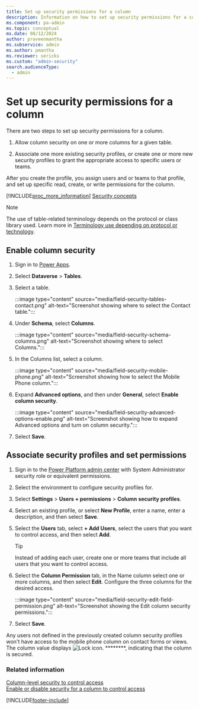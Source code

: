 ```yaml
---
title: Set up security permissions for a column
description: Information on how to set up security permissions for a column.
ms.component: pa-admin
ms.topic: conceptual
ms.date: 08/12/2024
author: praveenmantha
ms.subservice: admin
ms.author: pmantha
ms.reviewer: sericks
ms.custom: "admin-security"
search.audienceType: 
  - admin
---
```

# Set up security permissions for a column 

There are two steps to set up security permissions for a column.

1. Allow column security on one or more columns for a given table.  
  
1. Associate one more existing security profiles, or create one or more new security profiles to grant the appropriate access to specific users or teams.  

After you create the profile, you assign users and or teams to that profile, and set up specific read, create, or write permissions for the column.  
  
[!INCLUDE[proc_more_information](../includes/proc-more-information.md)] [Security concepts](wp-security-cds.md)  

> [!NOTE]
> The use of table-related terminology depends on the protocol or class library used. Learn more in [Terminology use depending on protocol or technology](/power-apps/developer/data-platform/understand-terminology).


## Enable column security

1. Sign in to [Power Apps](https://make.powerapps.com/).

1. Select **Dataverse** > **Tables**.

1. Select a table.

   :::image type="content" source="media/field-security-tables-contact.png" alt-text="Screenshot showing where to select the Contact table.":::

1. Under **Schema**, select **Columns**.

   :::image type="content" source="media/field-security-schema-columns.png" alt-text="Screenshot showing where to select Columns.":::

1. In the Columns list, select a column.

   :::image type="content" source="media/field-security-mobile-phone.png" alt-text="Screenshot showing how to select the Mobile Phone column.":::

1. Expand **Advanced options**, and then under **General**, select **Enable column security**.

   :::image type="content" source="media/field-security-advanced-options-enable.png" alt-text="Screenshot showing how to expand Advanced options and turn on column security.":::

1. Select **Save**.

## Associate security profiles and set permissions

<!-- fwlink  https://go.microsoft.com/fwlink/?linkid=2193903 -->

1. Sign in to the [Power Platform admin center](https://admin.powerplatform.microsoft.com) with System Administrator security role or equivalent permissions.

1. Select the environment to configure security profiles for. 

1. Select **Settings** > **Users + permissions** > **Column security profiles**. 

1. Select an existing profile, or select **New Profile**, enter a name, enter a description, and then select **Save**.  

1. Select the **Users** tab, select **+ Add Users**, select the users that you want to control access, and then select **Add**. 

    > [!TIP]
    > Instead of adding each user, create one or more teams that include all users that you want to control access. 

1. Select the **Column Permission** tab, in the Name column select one or more columns, and then select **Edit**. Configure the three columns for the desired access.  

   :::image type="content" source="media/field-security-edit-field-permission.png" alt-text="Screenshot showing the Edit column security permissions.":::

1. Select **Save**.

Any users not defined in the previously created column security profiles won't have access to the mobile phone column on contact forms or views. The column value displays ![Lock icon.](../admin/media/admin-field-level-security-lock.png "Lock icon") ********, indicating that the column is secured.  
  
### Related information  
[Column-level security to control access](field-level-security.md) <br />
[Enable or disable security for a column to control access](enable-disable-security-field.md)  





[!INCLUDE[footer-include](../includes/footer-banner.md)]



